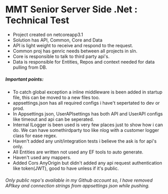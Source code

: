 # MMT Senior Server Side .Net : Technical Test

* Project created on netcoreapp3.1
* Solution has API, Common, Core and Data
* API is light weight to receive and respond to the request.
* Common proj has genric needs between all projects in sln.
* Core is responsible to talk to third party api's.
* Data is responsible for Entities, Repos and context needed for data pulling from DB.

##### Important points:

* To catch global exception a inline middleware is been added in startup file, this can be moved to a new files too.
* appsettings.json has all required configs i have't sepertated to dev or prod.
* In Appsettings json, UserAPIsettings has both API and UserAPI configs like timeout and api can be seperated.
* Internal ILogger is been used is very few places just to show how i can do. We can have somethirdparty too like nlog with a customer logger class for ease regex.
* Haven't added any unit/integration tests i believe the ask is for api's only.
* All Entities are written not used any EF tools to auto generate.
* Haven't used any mappers.
* Added Cors AnyOrigin but didn't added any api request authentication like token(JWT), good to have unless if it's public.

###### Only public repo's available in my Github account so, I have removed APIkey and connection strings from appsettings json while pushing.
